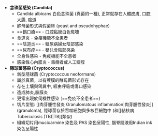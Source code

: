 - **念珠菌感染 (Candida)**
	- Candida albicans 白色念珠菌 (真菌的一種), 正常就存在人體皮膚, 口腔, 大腸, 陰道 
	- 酵母菌形式與假菌絲 (yeast and pseudohyphae) 
	- ==鵝口瘡== - 口腔黏膜白色斑塊 
	- 食道炎 - 免疫機能不全患者 
	- ==陰道炎== - 糖尿病婦女陰部感染 
	- ==尿布疹== - 嬰兒會陰部感染 
	- 全身性感染 - 免疫機能不全患者 
	- 感染性心內膜炎 - 毒癮者或人工瓣膜
- **隱球菌感染 (Cryptococcus)**
	- 新型隱球菌 (Cryptococcus neoformans)
	- 屬於真菌，以有莢膜的酵母菌形式存在 
	- 存在土壤與鴿糞中, 經由呼吸或傷口感染 
	- 造成肺炎,腦膜炎 
	- 更常出現於伺機性感染 (==免疫不全患者==) 
	- 切片型態:
		[[肉芽腫性發炎 Granulomatous inflammation|肉芽腫性發炎]] (granuloma), 隱球菌存於吞噬細胞與多核巨細胞中 (和[[結核病 Tuberculosis (TB)|TB]]類似) 
	- 組織切片用mucicarmine 染色及 PAS 染色呈陽性, 腦脊隨液用Indian ink染色呈陽性